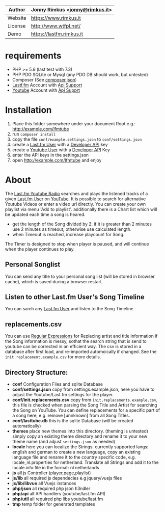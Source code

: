 Author | Jonny Rimkus &lt;jonny@rimkus.it&gt;
------ | ---------------------------
Website | https://www.rimkus.it
License | http://www.wtfpl.net/
Demo | https://lastfm.rimkus.it

# requirements
* PHP >= 5.6 (last test with 7.3)
* PHP PDO SQLite or Mysql (any PDO DB should work, but untested)
* Composer (See [composer.json](file://./composer.json]))
* [Lastf.fm](https://last.fm) Account with [Api Support](https://www.last.fm/api/)
* [Youtube](https://youtube.com) Account with [Api Supprt](https://developers.google.com/youtube/v3/)

# Installation
1. Place this folder somewhere under your document Root e.g.: http://example.com/lfmtube
2. run `composer install`
3. copy the file `conf/example.settings.json` to `conf/settings.json`
4. create a [Last.fm User](https://www.last.fm/user/ravermeister) with a [Developer API](https://www.last.fm/api/) key
5. create a [Youtube User](https://www.youtube.com) with a [Developer API](https://developers.google.com/youtube/v3) Key
6. enter the API keys in the settings.json
7. open http://example.com/lfmtube and enjoy

# About
The [Last.fm Youtube Radio](https://lastfm.rimkus.it) searches and plays the listened tracks of a given [Last.fm User](https://www.last.fm/user/ravermeister)  on [YouTube](https://youtube.com). It is possible to search for alternative Youtube Videos or enter a video url directly. You can create your own playlist via menu 'Add to playlist'. additionally there is a Chart list which will be updated each time a song is heared.

  * get the length of the Song divided by 2. 
  if it is greater than 2 minutes use 2 minutes as timeout, 
  otherwise use calculated length. 
  * when Timeout is reached, increase playcount for Song.

The Timer is designed to stop when player is paused, and will continue when the player continues to play. 

## Personal Songlist
You can send any title to your personal song list (will be stored in browser cache), which is saved during a browser restart.

## Listen to other Last.fm User's Song Timeline
You can sarch any [Last.fm User](https://www.last.fm/user/ravermeister) and listen to the Song Timeline.

## replacements.csv
You can use [Regular Expressions](https://www.php.net/manual/de/function.preg-match.php) for Replacing artist and title information if the Song information is messy, sothat the search string that is send to youtube can be corrected in an efficient way. The csv is stored in a database after first load, and re-imported automoically if changed. See the `init.replacement.example.csv` for more details.

## Directory Structure:
  - __conf__ Configuration Files and sqlite Database
  - __conf/settings.json__ copy from settings.example.json, here you have to adjust the Youtube/Last.fm settings for the player.
  - __conf/init.replacements.csv__ copy from `init.replacements.example.csv`, this file is checked when parsing the Song Title and Artist for searching the Song on YouTube. 
You can define replacements for a specific part of a song here, 
e.g. remove [unnknown] from all Song Titles.
  - __conf/lasttube.db__ this is the sqlite Database (will be created automatically)
  - __themes__ place new themes into this directory. (theming is untested)
simply copy an existing theme directory and rename it to your new theme name (and adjust `settings.json` as needed)
  - __locale__ here you can localize the Strings. currently supported langs: english and german
to create a new language, copy an existing language file and 
rename it to the country specific code, e.g. locale_nl.properties for netherland. 
Translate all Strings and add it to the locale.info file in the format: nl netherlands
  - __js__ all js Controller (player,page,playlist)  
  - __js/lib__ all required js dependecies e.g jquery/vuejs files
  - __js/lib/libvue__ all Vuejs instances
  - __php/json__ all required php json h3ndler
  - __php/api__ all API handlers (youtube/last.fm API)
  - __php/util__ all required php libs youtube/last.fm
  - __tmp__ temp folder for generated templates
